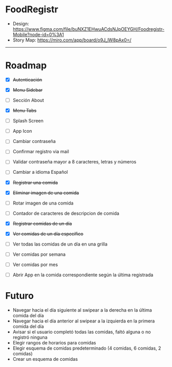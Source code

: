 # FoodRegistr

* Design: https://www.figma.com/file/buNXZ1EHwuACdsNJpOEYGH/Foodregistr-Mobile?node-id=0%3A1
* Story Map: https://miro.com/app/board/o9J_lW8pAx0=/

___
# Roadmap
* [X] ~~Autenticación~~
* [X] ~~Menu Sidebar~~ 
* [ ] Sección About
* [X] ~~Menu Tabs~~
* [ ] Splash Screen
* [ ] App Icon
* [ ] Cambiar contraseña
* [ ] Confirmar registro via mail
* [ ] Validar contraseña mayor a 8 caracteres, letras y números
* [ ] Cambiar a idioma Español
* [X] ~~Registrar una comida~~
* [X] ~~Eliminar imagen de una comida~~
* [ ] Rotar imagen de una comida
* [ ] Contador de caracteres de descripcion de comida
* [X] ~~Registrar comidas de un día~~
* [X] ~~Ver comidas de un día específico~~
* [ ] Ver todas las comidas de un día en una grilla
* [ ] Ver comidas por semana
* [ ] Ver comidas por mes
* [ ] Abrir App en la comida correspondiente según la última registrada


# Futuro
* Navegar hacia el día siguiente al swipear a la derecha en la última comida del día
* Navegar hacia el día anterior al swipear a la izquierda en la primera comida del día
* Avisar si el usuario completó todas las comidas, faltó alguna o no registró ninguna
* Elegir rangos de horarios para comidas
* Elegir esquema de comidas predeterminado (4 comidas, 6 comidas, 2 comidas)
* Crear un esquema de comidas
